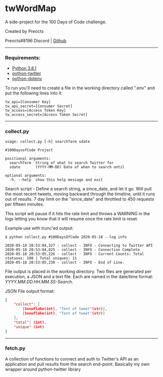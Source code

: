 # twWordMap

A side-project for the 100 Days of Code challenge.

Created by Preocts

Preocts#8196 Discord | [Github](https://github.com/Preocts)

---

### Requirements:

- [Python 3.8.1](https://www.python.org/)
- [python-twitter](https://python-twitter.readthedocs.io/en/latest/installation.html)
- [python-dotenv](https://github.com/theskumar/python-dotenv)

To run you'll need to create a file in the working directory called ".env" and put the following lines into it:

```
tw_api=[Consumer Key]
tw_api_secret=[Consumer Secret]
tw_access=[Access Token Key]
tw_access_secret=[Access Token Secret]
```

---

### collect.py

```
usage: collect.py [-h] searchTerm sdate

#100DaysofCode Project

positional arguments:
  searchTerm  String of what to search Twitter for
  sdate       (YYYY-MM-DD) Date of when to search until

optional arguments:
  -h, --help  show this help message and exit
```

Search script - Define a search string, a since_date, and let it go. Will pull the most recent tweets, moving backward through the timeline, until it runs out of results. 7 day limit on the "since_date" and throttled to 450 requests per fifteen minutes.

This script will pause if it hits the rate limit and throws a WARNING in the logs letting you know that it will resume once the rate limit is reset.

Example use with trunc'ed output:

```
$ python collect.py #100DaysOfCode 2020-05-18 --log info

2020-05-18 20:53:04,327 - collect - INFO - Connecting to Twitter API
2020-05-18 20:53:04,825 - collect - INFO - Connection Complete
2020-05-18 20:53:05,226 - collect - INFO - Current Counts: Total statuses: 100 | Total uniques: 11
2020-05-18 20:53:05,230 - collect - INFO - End of Line.
````

File output is placed in the working directory. Two files are generated per execution, a JSON and a text file.  Each are named in the date/time format: *YYYY.MM.DD.HH.MM.SS-Search*.

JSON File output format:
```json
{
    "collect": [
        [Snowflake(int), "Text of tweet"(str)],
        [Snowflake(int), "Text of tweet"(str)]
    ],
    "total": (int),
    "unique" (int)
}
```

---

### fetch.py

A collection of functions to connect and auth to Twitter's API as an application and pull results from the search end-point. Basically my own wrapper around python-twitter library
